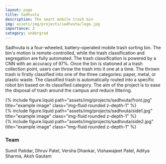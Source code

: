 ```yaml
---
layout: page
title: Sadhvuta
description: The smart mobile trash bin
img: assets/img/projects/sadhvuta/logo.jpg
importance: 3
category: undergrad
---
```


Sadhvuta is a four-wheeled, battery-operated mobile trash sorting bin. The bin's motion is remote-controlled, while the trash classification and segregation are fully automated. The trash classification is powered by a CNN with an accuracy of 97%. Once the bin is stationed at a trash collection point, users can throw the trash into it one at a time. The thrown trash is firstly classified into one of the three categories: paper, metal, or plastic waste. The classified trash is automatically routed into a specific robot bin based on its classified category. The aim of the project is to ease the disposal of trash around the campus and reduce littering.

<div class="row justify-content-sm-center">
    <div class="col-sm">
{% include figure.liquid path="assets/img/projects/sadhvuta/front.jpg" title="example image" class="img-fluid rounded z-depth-1" %}
    </div>
    <div class="col-sm">
{% include figure.liquid path="assets/img/projects/sadhvuta/side1.jpg" title="example image" class="img-fluid rounded z-depth-1" %}
    </div>
    <div class="col-sm">
{% include figure.liquid path="assets/img/projects/sadhvuta/side2.jpg" title="example image" class="img-fluid rounded z-depth-1" %}
    </div>
</div>

### Team
Sumit Patidar, Dhruv Patel, Versha Dhankar, Vishawajeet Patel, Aditya Sharma, Aksh Gautam
